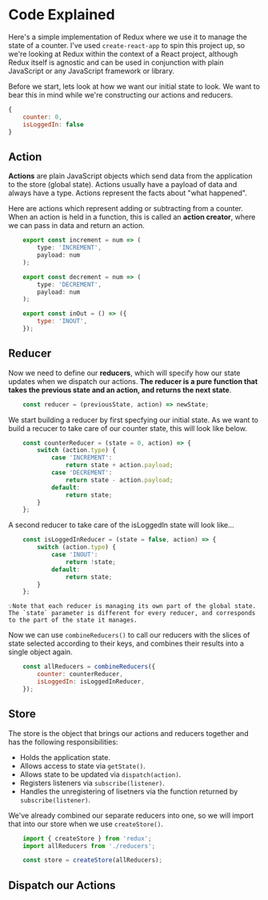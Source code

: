 # **Code Explained**

Here's a simple implementation of Redux where we use it to manage the state  of a counter. I've used `create-react-app` to spin this project up, so we're looking at Redux within the context of a React project, although Redux itself is agnostic and can be used in conjunction with plain JavaScript or any JavaScript framework or library.

Before we start, lets look at how we want our initial state to look. We want to bear this in mind while we're constructing our actions and reducers.

```javascript
{
    counter: 0,
    isLoggedIn: false
}
```


## Action

**Actions** are plain JavaScript objects which send data from the application to the store (global state). Actions usually have a payload of data and always have a type. Actions represent the facts about "what happened".

Here are actions which represent adding or subtracting from a counter. When an action is held in a function, this is called an **action creator**, where we can pass in data and return an action.

```javascript
    export const increment = num => (
        type: 'INCREMENT',
        payload: num
    );

    export const decrement = num => (
        type: 'DECREMENT',
        payload: num
    );

    export const inOut = () => ({
        type: 'INOUT',
    });

```

<!-- To initiate our dispatch we need to pass the result to Redux' `dispatch()` function. In `react-redux` we can use the `useDispatch()` hook. -->


## Reducer

Now we need to define our **reducers**, which will specify how our state updates when we dispatch our actions. **The reducer is a pure function that takes the previous state and an action, and returns the next state**.

```javascript
    const reducer = (previousState, action) => newState;
```

We start building a reducer by first specfying our initial state. As we want to build a recucer to take care of our counter state, this will look like below.

```javascript
    const counterReducer = (state = 0, action) => {
        switch (action.type) {
            case 'INCREMENT':
                return state + action.payload;
            case 'DECREMENT':
                return state - action.payload;
            default:
                return state;
        }
    };
```

A second reducer to take care of the isLoggedIn state will look like...

```javascript
    const isLoggedInReducer = (state = false, action) => {
        switch (action.type) {
            case 'INOUT':
                return !state;
            default:
                return state;
        }
    };

```
    💡Note that each reducer is managing its own part of the global state. The `state` parameter is different for every reducer, and corresponds to the part of the state it manages.

Now we can use `combineReducers()` to call our reducers with the slices of state selected according to their keys, and combines their results into a single object again.

```javascript
    const allReducers = combineReducers({
        counter: counterReducer,
        isLoggedIn: isLoggedInReducer,
    });
```


## Store

The store is the object that brings our actions and reducers together and has the following responsibilities:
* Holds the application state.
* Allows access to state via `getState()`.
* Allows state to be updated via `dispatch(action)`.
* Registers listeners via `subscribe(listener)`.
* Handles the unregistering of lisetners via the function returned by `subscribe(listener)`.

We've already combined our separate reducers into one, so we will import that into our store when we use `createStore()`.

```javascript
    import { createStore } from 'redux';
    import allReducers from './reducers';

    const store = createStore(allReducers);
```


## Dispatch our Actions
